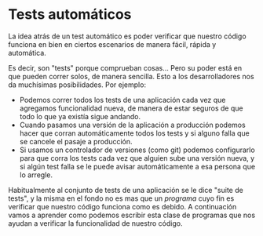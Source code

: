 # Tests automáticos

La idea atrás de un test automático es poder verificar que nuestro código
funciona en bien en ciertos escenarios de manera fácil, rápida y automática.

Es decir, son "tests" porque comprueban cosas... Pero su poder está en que pueden
correr solos, de manera sencilla. Esto a los desarrolladores nos da muchísimas
posibilidades. Por ejemplo:

- Podemos correr todos los tests de una aplicación cada vez que agregamos
funcionalidad nueva, de manera de estar seguros de que todo lo que ya existía
sigue andando.
- Cuando pasamos una versión de la aplicación a producción podemos hacer que corran automáticamente todos los tests y si alguno falla que se cancele
el pasaje a producción.
- Si usamos un controlador de versiones (como git) podemos configurarlo para que corra
los tests cada vez que alguien sube una versión nueva, y si algún test falla
se le puede avisar automáticamente a esa persona que lo arregle.

Habitualmente al conjunto de tests de una aplicación se le dice "suite de tests",
y la misma en el fondo no es mas que un _programa_ cuyo fin es verificar
que nuestro código funciona como es debido. A continuación vamos a aprender
como podemos escribir esta clase de programas que nos ayudan a verificar
la funcionalidad de nuestro código.
